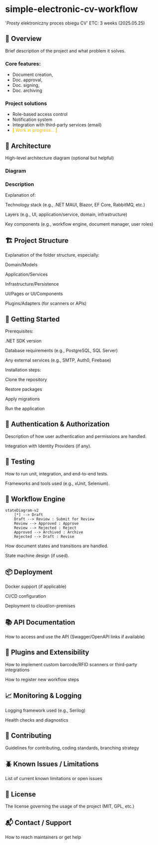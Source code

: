 # simple-electronic-cv-workflow
'*Prosty* elektroniczny proces obiegu CV'
ETC: 3 weeks (2025.05.25)

## 🧭 Overview
Brief description of the project and what problem it solves.

### Core features:
- Document creation,
- Doc. approval,
- Doc. signing,
- Doc. archiving
### Project solutions
- Role-based access control
- Notification system
- Integration with third-party services (email)
- <span style="color:fbbc05"><b>[</b> Work in progress... <b>]</b></span>

## 📐 Architecture
High-level architecture diagram (optional but helpful)

### Diagram

### Description
Explanation of:

Technology stack (e.g., .NET MAUI, Blazor, EF Core, RabbitMQ, etc.)

Layers (e.g., UI, application/service, domain, infrastructure)

Key components (e.g., workflow engine, document manager, user roles)

## 🏗️ Project Structure
Explanation of the folder structure, especially:

Domain/Models

Application/Services

Infrastructure/Persistence

UI/Pages or UI/Components

Plugins/Adapters (for scanners or APIs)


## 🚀 Getting Started
Prerequisites:

.NET SDK version

Database requirements (e.g., PostgreSQL, SQL Server)

Any external services (e.g., SMTP, Auth0, Firebase)

Installation steps:

Clone the repository

Restore packages

Apply migrations

Run the application

## 🔐 Authentication & Authorization
Description of how user authentication and permissions are handled.

Integration with Identity Providers (if any).

## 🧪 Testing
How to run unit, integration, and end-to-end tests.

Frameworks and tools used (e.g., xUnit, Selenium).

## 🔄 Workflow Engine
```mermaid
stateDiagram-v2
    [*] --> Draft
    Draft --> Review : Submit for Review
    Review --> Approved : Approve
    Review --> Rejected : Reject
    Approved --> Archived : Archive
    Rejected --> Draft : Revise

```
How document states and transitions are handled.

State machine design (if used).

## 📦 Deployment
Docker support (if applicable)

CI/CD configuration

Deployment to cloud/on-premises

## 📚 API Documentation
How to access and use the API (Swagger/OpenAPI links if available)

## 🔌 Plugins and Extensibility
How to implement custom barcode/RFID scanners or third-party integrations

How to register new workflow steps

## 📈 Monitoring & Logging
Logging framework used (e.g., Serilog)

Health checks and diagnostics

## 🤝 Contributing
Guidelines for contributing, coding standards, branching strategy

## 🪲 Known Issues / Limitations
List of current known limitations or open issues

## 📄 License
The license governing the usage of the project (MIT, GPL, etc.)

## 📬 Contact / Support
How to reach maintainers or get help
